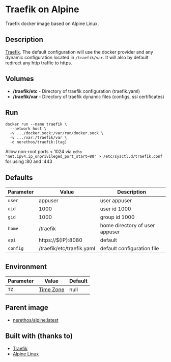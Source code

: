 # Traefik on Alpine

Traefik docker image based on Alpine Linux.

## Description
[Traefik](https://traefik.io/traefik). The default configuration will use the docker provider and any dynamic configuration located in `/traefik/var`. It will also by default redirect any http traffic to https.

## Volumes
* **/traefik/etc** - Directory of traefik configuration (traefik.yaml)
* **/traefik/var** - Directory of traefik dynamic files (configs, ssl certificates)

## Run
```shell
docker run --name traefik \
  --network host \
  -v .../docker.sock:/var/run/docker.sock \
  -v .../var:/traefik/var \
  -d nerethos/traefik:[tag]
```
Allow non-root ports < 1024 via `echo "net.ipv4.ip_unprivileged_port_start=80" > /etc/sysctl.d/traefik.conf` for using :80 and :443

## Defaults
| Parameter | Value | Description |
| --- | --- | --- |
| `user` | appuser | user appuser |
| `uid` | 1000 | user id 1000 |
| `gid` | 1000 | group id 1000 |
| `home` | /traefik | home directory of user appuser |
| `api` | https://${IP}:8080 | default |
| `config` | /traefik/etc/traefik.yaml | default configuration file |

## Environment
| Parameter | Value | Default |
| --- | --- | --- |
| `TZ` | [Time Zone](https://en.wikipedia.org/wiki/List_of_tz_database_time_zones) | null |

## Parent image
* [nerethos/alpine:latest](https://hub.docker.com/r/nerethos/alpine)

## Built with (thanks to)
* [Traefik](https://traefik.io/traefik)
* [Alpine Linux](https://alpinelinux.org)
